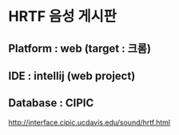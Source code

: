 HRTF 음성 게시판
===============

Platform : web (target : 크롬)
------------------------------

IDE : intellij (web project)
----------------------------

Database : CIPIC
----------------
http://interface.cipic.ucdavis.edu/sound/hrtf.html
